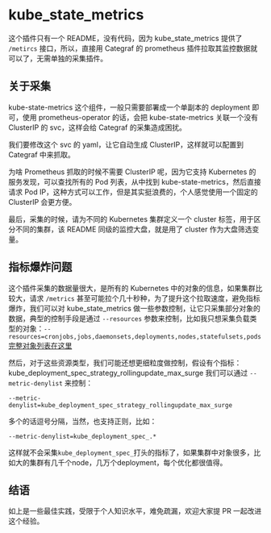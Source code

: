 # kube_state_metrics

这个插件只有一个 README，没有代码，因为 kube_state_metrics 提供了 `/metircs` 接口，所以，直接用 Categraf 的 prometheus 插件拉取其监控数据就可以了，无需单独的采集插件。

## 关于采集

kube-state-metrics 这个组件，一般只需要部署成一个单副本的 deployment 即可，使用 prometheus-operator 的话，会把 kube-state-metrics 关联一个没有 ClusterIP 的 svc，这样会给 Categraf 的采集造成困扰。

我们要修改这个 svc 的 yaml，让它自动生成 ClusterIP，这样就可以配置到 Categraf 中来抓取。

为啥 Prometheus 抓取的时候不需要 ClusterIP 呢，因为它支持 Kubernetes 的服务发现，可以查找所有的 Pod 列表，从中找到 kube-state-metrics，然后直接请求 Pod IP，这种方式可以工作，但是其实挺浪费的，个人感觉使用一个固定的 ClusterIP 会更方便。

最后，采集的时候，请为不同的 Kubernetes 集群定义一个 cluster 标签，用于区分不同的集群，该 README 同级的监控大盘，就是用了 cluster 作为大盘筛选变量。

## 指标爆炸问题

这个插件采集的数据量很大，是所有的 Kubernetes 中的对象的信息，如果集群比较大，请求 `/metrics` 甚至可能拉个几十秒种，为了提升这个拉取速度，避免指标爆炸，我们可以对 kube_state_metrics 做一些参数控制，让它只采集部分对象的数据，典型的控制手段是通过 `--resources` 参数来控制，比如我只想采集负载类型的对象：`--resources=cronjobs,jobs,daemonsets,deployments,nodes,statefulsets,pods` [完整对象列表在这里](https://github.com/prometheus-community/helm-charts/blob/56a8d0386b6e480d018033666741451f1cf35cd8/charts/kube-state-metrics/values.yaml#L160)

然后，对于这些资源类型，我们可能还想更细粒度做控制，假设有个指标：kube_deployment_spec_strategy_rollingupdate_max_surge 我们可以通过 `--metric-denylist` 来控制：

```
--metric-denylist=kube_deployment_spec_strategy_rollingupdate_max_surge
```

多个的话逗号分隔，当然，也支持正则，比如：

```
--metric-denylist=kube_deployment_spec_.*
```

这样就不会采集`kube_deployment_spec_`打头的指标了，如果集群中对象很多，比如大的集群有几千个node，几万个deployment，每个优化都很值得。

## 结语

如上是一些最佳实践，受限于个人知识水平，难免疏漏，欢迎大家提 PR 一起改进这个经验。